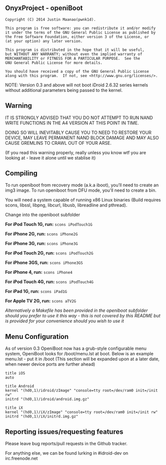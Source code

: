 OnyxProject - openiBoot 
---------------------------------------------
	Copyright (C) 2014 Justin Maanao(pwnk1d).

    This program is free software: you can redistribute it and/or modify
    it under the terms of the GNU General Public License as published by
    the Free Software Foundation, either version 3 of the License, or
    (at your option) any later version.

    This program is distributed in the hope that it will be useful,
    but WITHOUT ANY WARRANTY; without even the implied warranty of
    MERCHANTABILITY or FITNESS FOR A PARTICULAR PURPOSE.  See the
    GNU General Public License for more details.

    You should have received a copy of the GNU General Public License
    along with this program.  If not, see <http://www.gnu.org/licenses/>.

NOTE: Version 0.3 and above will not boot iDroid 2.6.32 series kernels without additional parameters being passed to the kernel.

Warning
---------------------------------------------------
IT IS STRONGLY ADVISED THAT YOU DO NOT ATTEMPT TO RUN NAND WRITE FUNCTIONS IN THE A4 VERSION AT THIS POINT IN TIME.

DOING SO WILL INEVITABLY CAUSE YOU TO NEED TO RESTORE YOUR DEVICE, MAY LEAVE PERMANENT NAND BLOCK DAMAGE AND MAY ALSO CAUSE GREMLINS TO CRAWL OUT OF YOUR ARSE.

(If you read this warning properly, really unless you know wtf you are looking at - leave it alone until we stablise it)

Compiling
---------------------------------------------------
To run openiboot from recovery mode (a.k.a iboot), you’ll need to create an img3 image.
To run openiboot from DFU mode, you'll need to create a bin.

You will need a system capable of running x86 Linux binaries (Build requires scons, libssl, libpng, libcurl, libusb, libreadline and pthread). 

Change into the openiboot subfolder

**For iPod Touch 1G, run:**
`scons iPodTouch1G`

**For iPhone 2G, run:**
`scons iPhone2G`

**For iPhone 3G, run:**
`scons iPhone3G`

**For iPod Touch 2G, run:**
`scons iPodTouch2G`

**For iPhone 3GS, run:**
`scons iPhone3GS`

**For iPhone 4, run:**
`scons iPhone4`

**For iPod Touch 4G, run:**
`scons iPodTouch4G`

**For iPad 1G, run:**
`scons iPad1G`

**For Apple TV 2G, run:**
`scons aTV2G`

*Alternatively a Makefile has been provided in the openiboot subfolder should you prefer to use it this way - this is not covered by this README but is provided for your convenience should you wish to use it*

Menu Configuration
---------------------------------------------------
As of version 0.3 OpeniBoot now has a grub-style configurable menu system, OpeniBoot looks for /boot/menu.lst at boot.
Below is an example menu.lst - put it in /boot (This section will be expanded upon at a later date, when newer device ports are further ahead)

	title iOS
	auto

	title Android
	kernel "(hd0,1)/idroid/zImage" "console=tty root=/dev/ram0 init=/init rw"
	initrd "(hd0,1)/idroid/android.img.gz"

	title iX
	kernel "(hd0,1)/iX/zImage" "console=tty root=/dev/ram0 init=/init rw"
	initrd "(hd0,1)/iX/initrd.img.gz"


Reporting issues/requesting features
--------------------------------------------------
Please leave bug reports/pull requests in the Github tracker.

For anything else, we can be found lurking in #idroid-dev on irc.freenode.net
